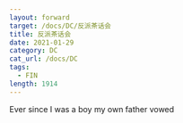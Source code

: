 ```yaml
---
layout: forward
target: /docs/DC/反派茶话会
title: 反派茶话会
date: 2021-01-29
category: DC
cat_url: /docs/DC
tags: 
  - FIN
length: 1914
---
```


Ever since I was a boy my own father vowed
